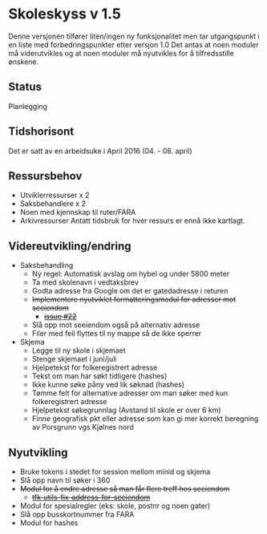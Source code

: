 # Skoleskyss v 1.5
Denne versjonen tilfører liten/ingen ny funksjonalitet men tar utgangspunkt i en liste med forbedringspunkter etter versjon 1.0
Det antas at noen moduler må viderutvikles og at noen moduler må nyutvikles for å tilfredsstille ønskene.

## Status
Planlegging

## Tidshorisont
Det er satt av en arbeidsuke i April 2016 (04. - 08. april)

## Ressursbehov
- Utviklerressurser x 2
- Saksbehandlere x 2
- Noen med kjennskap til ruter/FARA
- Arkivressurser
Antatt tidsbruk for hver ressurs er ennå ikke kartlagt.

## Videreutvikling/endring
- Saksbehandling
    - Ny regel: Automatisk avslag om hybel og under 5800 meter
    - Ta med skolenavn i vedtaksbrev
    - Godta adresse fra Google om det er gatedadresse i returen
    - ~~Implementere nyutviklet formatteringsmodul for adresser mot seeiendom~~
        - ~~[issue #22](https://github.com/telemark/tfk-saksbehandling-skoleskyss/issues/22)~~
    - Slå opp mot seeiendom også på alternativ adresse
    - Filer med feil flyttes til ny mappe så de ikke sperrer
- Skjema
    - Legge til ny skole i skjemaet
    - Stenge skjemaet i juni/juli
    - Hjelpetekst for folkeregistrert adresse
    - Tekst om man har søkt tidligere (hashes)
    - Ikke kunne søke påny ved lik søknad (hashes)
    - Tømme felt for alternative adresser om man søker med kun folkeregistrert adresse
    - Hjelpetekst søkegrunnlag (Avstand til skole er over 6 km)
    - Finne geografisk pkt eller adresse som kan gi mer korrekt beregning av Porsgrunn vgs Kjølnes nord

## Nyutvikling
- Bruke tokens i stedet for session mellom minid og skjema
- Slå opp navn til søker i 360
- ~~Modul for å endre adresse så man får flere treff hos seeiendom~~
    - ~~[tfk-utils-fix-address-for-seeiendom](https://github.com/telemark/tfk-utils-fix-address-for-seeiendom)~~
- Modul for spesialregler (eks: skole, postnr og noen gater)
- Slå opp busskortnummer fra FARA
- Modul for hashes
